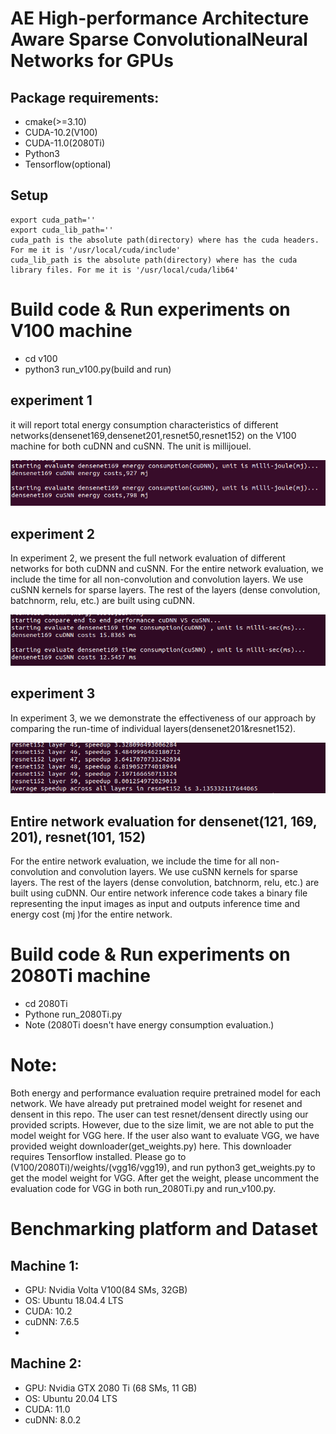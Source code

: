 # AE High-performance Architecture Aware Sparse ConvolutionalNeural Networks for GPUs
## Package requirements:
* cmake(>=3.10)
* CUDA-10.2(V100)
* CUDA-11.0(2080Ti)
* Python3
* Tensorflow(optional)
## Setup
    export cuda_path=''
    export cuda_lib_path=''
    cuda_path is the absolute path(directory) where has the cuda headers. For me it is '/usr/local/cuda/include'
    cuda_lib_path is the absolute path(directory) where has the cuda library files. For me it is '/usr/local/cuda/lib64'

# Build code & Run experiments on V100 machine
  * cd v100
  * python3 run_v100.py(build and run)
  ## experiment 1
  it will report total energy consumption characteristics of different networks(densenet169,densenet201,resnet50,resnet152) on the V100 machine for both cuDNN and cuSNN. The unit is millijouel.
 
  ![alt text](energy-eval.png "energy-eval")
  ## experiment 2
  In experiment 2, we present the full network evaluation of different networks for both cuDNN and cuSNN. For the entire network evaluation, we include the time for all non-convolution and convolution layers. We use cuSNN kernels for sparse layers. The rest of the layers (dense convolution, batchnorm, relu, etc.) are built using cuDNN. 
  
  ![alt text](performance-eval.png "performance-eval")
 ## experiment 3
  In experiment 3, we we demonstrate the effectiveness of our approach by comparing the run-time of individual layers(densenet201&resnet152).
  
  ![alt text](layer-wise.png "layer-eval")
## Entire network evaluation for densenet(121, 169, 201), resnet(101, 152)
For the entire network evaluation, we include the time for all non-convolution and convolution layers. We use cuSNN kernels for sparse layers. The rest of the layers (dense convolution, batchnorm, relu, etc.) are built using cuDNN. Our entire network inference code takes a binary file representing the input images as input and outputs inference time and energy cost (mj )for the entire network.
 
# Build code & Run experiments on 2080Ti machine
  * cd 2080Ti
  * Pythone run_2080Ti.py
  * Note (2080Ti doesn't have energy consumption evaluation.)
  
# Note:
  Both energy and performance evaluation require pretrained model for each network. We have already put pretrained model weight for resenet and densent 
  in this repo. The user can test resnet/densent directly using our provided scripts. However, due to the size limit, we are not able to put the model weight for VGG here. If the user also want to evaluate VGG, we have provided weight downloader(get_weights.py) here. This downloader requires Tensorflow installed. Please go to (V100/2080Ti)/weights/(vgg16/vgg19), and run python3 get_weights.py to get the model weight for VGG. After get the weight, please uncomment the evaluation code for VGG in both run_2080Ti.py and run_v100.py.
    
# Benchmarking platform and Dataset 


## Machine 1: 
* GPU: Nvidia Volta V100(84 SMs, 32GB)
* OS:   Ubuntu 18.04.4 LTS
* CUDA: 10.2
* cuDNN: 7.6.5
* 
## Machine 2: 
* GPU: Nvidia GTX 2080 Ti (68 SMs, 11 GB)
* OS:  Ubuntu 20.04 LTS
* CUDA: 11.0
* cuDNN: 8.0.2



